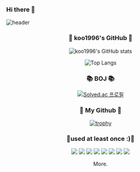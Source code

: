 ### Hi there 👋


![header](https://capsule-render.vercel.app/api?type=waving&color=gradient&height=300&animation=fadeIn&section=header&text=koo1996%20&fontSize=90)
<!--
**koo1996/koo1996** is a ✨ _special_ ✨ repository because its `README.md` (this file) appears on your GitHub profile.

Here are some ideas to get you started:

- 🔭 I’m currently working on ...
- 🌱 I’m currently learning ...
- 👯 I’m looking to collaborate on ...
- 🤔 I’m looking for help with ...
- 💬 Ask me about ...
- 📫 How to reach me: ...
- 😄 Pronouns: ...
- ⚡ Fun fact: ...
-->

<h3 align="center">💬 koo1996's GitHub 💬</h3>
<div align="center">
  
![koo1996's GitHub stats](https://github-readme-stats.vercel.app/api?username=koo1996&show_icons=true&theme=Gradient)

![Top Langs](https://github-readme-stats.vercel.app/api/top-langs/?username=koo1996&layout=Demo&theme=Gradient)

<h3 align="center">📚 BOJ 📚</h3>
<div align="center">

[![Solved.ac 프로필](http://mazassumnida.wtf/api/v2/generate_badge?boj=chairmankoo)](https://solved.ac/chairmankoo)
</div>

<h3 align="center">🤔 My Github  🤔</h3>
<div align="center">



[![trophy](https://github-profile-trophy.vercel.app/?username=koo1996)](https://github.com/ryo-ma/github-profile-trophy)
</div>


<h3 align="center">📖used at least once :)📖</h3>
<p align="center">
<img src="https://img.shields.io/badge/Python-3776AB?style=for-the-badge&logo=Python&logoColor=white"> <img src="https://img.shields.io/badge/C-A8B9CC?style=for-the-badge&logo=C&logoColor=white"> <img src="https://img.shields.io/badge/Css-1572B6?style=for-the-badge&logo=Css3&logoColor=white"> <img src="https://img.shields.io/badge/Html-E34F26?style=for-the-badge&logo=Html5&logoColor=white"> <img src="https://img.shields.io/badge/Django-092E20?style=for-the-badge&logo=Django&logoColor=white"> <img src="https://img.shields.io/badge/Javascript-F7DF1E?style=for-the-badge&logo=Javascript&logoColor=white"> <img src="https://img.shields.io/badge/JAVA-007396?style=for-the-badge&logo=Java&logoColor=white"> <img src="https://img.shields.io/badge/MySQL-4479A1?style=for-the-badge&logo=badge&logoColor=white">
</p>

More. 
